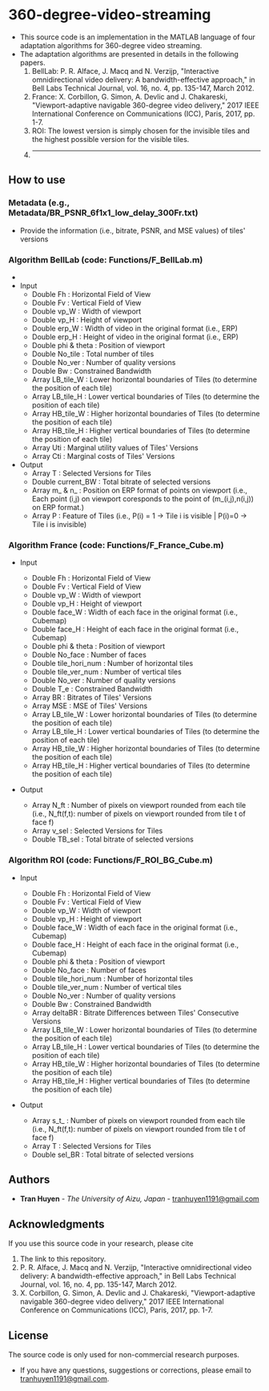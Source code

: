 # 360-degree-video-streaming
* This source code is an implementation in the MATLAB language of four adaptation algorithms for 360-degree video streaming. 
* The adaptation algorithms are presented in details in the following papers.
  1) BellLab: P. R. Alface, J. Macq and N. Verzijp, "Interactive omnidirectional video delivery: A bandwidth-effective approach," in Bell Labs Technical Journal, vol. 16, no. 4, pp. 135-147, March 2012.
  2) France: X. Corbillon, G. Simon, A. Devlic and J. Chakareski, "Viewport-adaptive navigable 360-degree video delivery," 2017 IEEE International Conference on Communications (ICC), Paris, 2017, pp. 1-7.
  3) ROI: The lowest version is simply chosen for the invisible tiles and the highest possible version for the visible tiles.
  4) ******

## How to use
### Metadata (e.g., Metadata/BR_PSNR_6f1x1_low_delay_300Fr.txt)
* Provide the information (i.e., bitrate, PSNR, and MSE values) of tiles' versions
### Algorithm BellLab (code: Functions/F_BellLab.m)
* 
* Input
  - Double Fh          : Horizontal Field of View
  - Double Fv          : Vertical Field of View
  - Double vp_W        : Width of viewport
  - Double vp_H        : Height of viewport
  - Double erp_W       : Width of video in the original format (i.e., ERP)
  - Double erp_H       : Height of video in the original format (i.e., ERP)
  - Double phi & theta : Position of viewport 
  - Double No_tile     : Total number of tiles
  - Double No_ver      : Number of quality versions
  - Double Bw          : Constrained Bandwidth
  - Array  LB_tile_W   : Lower horizontal boundaries of Tiles (to determine the position of each tile)
  - Array  LB_tile_H   : Lower vertical boundaries of Tiles (to determine the position of each tile)
  - Array  HB_tile_W   : Higher horizontal boundaries of Tiles (to determine the position of each tile)
  - Array  HB_tile_H   : Higher vertical boundaries of Tiles (to determine the position of each tile)
  - Array  Uti         : Marginal utility values of Tiles' Versions 
  - Array  Cti         : Marginal costs of Tiles' Versions 
* Output
  - Array  T           : Selected Versions for Tiles
  - Double current_BW  : Total bitrate of selected versions
  - Array  m_ & n_     : Position on ERP format of points on viewport (i.e., Each point (i,j) on viewport coresponds to the point of (m_(i,j),n(i,j)) on ERP format.)
  - Array  P           : Feature of Tiles (i.e., P(i) = 1 -> Tile i is visible | P(i)=0 -> Tile i is invisible) 
  
### Algorithm France (code: Functions/F_France_Cube.m)
* Input
  - Double Fh          : Horizontal Field of View
  - Double Fv          : Vertical Field of View
  - Double vp_W        : Width of viewport
  - Double vp_H        : Height of viewport
  - Double face_W      : Width of each face in the original format (i.e., Cubemap)
  - Double face_H      : Height of each face in the original format (i.e., Cubemap)
  - Double phi & theta : Position of viewport 
  - Double No_face     : Number of faces
  - Double tile_hori_num     : Number of horizontal tiles
  - Double tile_ver_num      : Number of vertical tiles
  - Double No_ver      : Number of quality versions
  - Double T_e         : Constrained Bandwidth 
  - Array  BR          : Bitrates of Tiles' Versions 
  - Array  MSE         : MSE of Tiles' Versions 
  - Array  LB_tile_W   : Lower horizontal boundaries of Tiles (to determine the position of each tile)
  - Array  LB_tile_H   : Lower vertical boundaries of Tiles (to determine the position of each tile)
  - Array  HB_tile_W   : Higher horizontal boundaries of Tiles (to determine the position of each tile)
  - Array  HB_tile_H   : Higher vertical boundaries of Tiles (to determine the position of each tile)
  
* Output
  - Array  N_ft        : Number of pixels on viewport rounded from each tile (i.e., N_ft(f,t): number of pixels on viewport rounded from tile t of face f)
  - Array  v_sel       : Selected Versions for Tiles
  - Double TB_sel      : Total bitrate of selected versions

### Algorithm ROI (code: Functions/F_ROI_BG_Cube.m)
* Input
  - Double Fh          : Horizontal Field of View
  - Double Fv          : Vertical Field of View
  - Double vp_W        : Width of viewport
  - Double vp_H        : Height of viewport
  - Double face_W      : Width of each face in the original format (i.e., Cubemap)
  - Double face_H      : Height of each face in the original format (i.e., Cubemap)
  - Double phi & theta : Position of viewport 
  - Double No_face     : Number of faces
  - Double tile_hori_num     : Number of horizontal tiles
  - Double tile_ver_num      : Number of vertical tiles
  - Double No_ver      : Number of quality versions
  - Double Bw          : Constrained Bandwidth 
  - Array  deltaBR     : Bitrate Differences between Tiles' Consecutive Versions 
  - Array  LB_tile_W   : Lower horizontal boundaries of Tiles (to determine the position of each tile)
  - Array  LB_tile_H   : Lower vertical boundaries of Tiles (to determine the position of each tile)
  - Array  HB_tile_W   : Higher horizontal boundaries of Tiles (to determine the position of each tile)
  - Array  HB_tile_H   : Higher vertical boundaries of Tiles (to determine the position of each tile)
  
* Output
  - Array  s_t_        : Number of pixels on viewport rounded from each tile (i.e., N_ft(f,t): number of pixels on viewport rounded from tile t of face f)
  - Array  T           : Selected Versions for Tiles
  - Double sel_BR      : Total bitrate of selected versions	



## Authors

* **Tran Huyen** - *The University of Aizu, Japan* - tranhuyen1191@gmail.com

## Acknowledgments

If you use this source code in your research, please cite

1. The link to this repository.
2. P. R. Alface, J. Macq and N. Verzijp, "Interactive omnidirectional video delivery: A bandwidth-effective approach," in Bell Labs Technical Journal, vol. 16, no. 4, pp. 135-147, March 2012.
3. X. Corbillon, G. Simon, A. Devlic and J. Chakareski, "Viewport-adaptive navigable 360-degree video delivery," 2017 IEEE International Conference on Communications (ICC), Paris, 2017, pp. 1-7.

## License

The source code is only used for non-commercial research purposes.
* If you have any questions, suggestions or corrections, please email to tranhuyen1191@gmail.com. 

